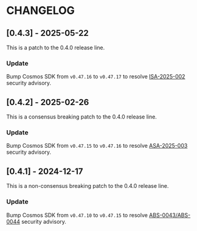 # CHANGELOG

## [0.4.3] - 2025-05-22
This is a patch to the 0.4.0 release line.
### Update
Bump Cosmos SDK from `v0.47.16` to `v0.47.17` to resolve [ISA-2025-002](https://github.com/cosmos/cosmos-sdk/security/advisories/GHSA-47ww-ff84-4jrg) security advisory.

## [0.4.2] - 2025-02-26
This is a consensus breaking patch to the 0.4.0 release line.
### Update
Bump Cosmos SDK from `v0.47.15` to `v0.47.16` to resolve [ASA-2025-003](https://github.com/advisories/GHSA-x5vx-95h7-rv4p) security advisory.

## [0.4.1] - 2024-12-17
This is a non-consensus breaking patch to the 0.4.0 release line.
### Update
Bump Cosmos SDK from `v0.47.10` to `v0.47.15` to resolve [ABS-0043/ABS-0044](https://github.com/cosmos/cosmos-sdk/security/advisories/GHSA-8wcc-m6j2-qxvm) security advisory.